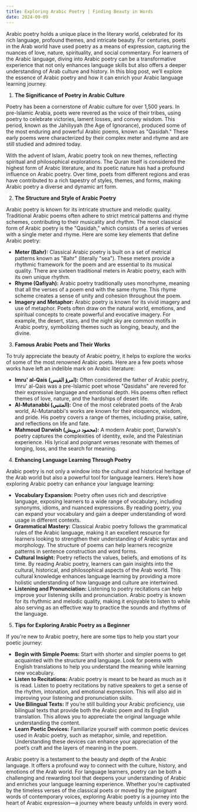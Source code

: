 ```yaml
---
title: Exploring Arabic Poetry | Finding Beauty in Words
date: 2024-09-09
---
```


Arabic poetry holds a unique place in the literary world, celebrated for its rich language, profound themes, and intricate beauty. For centuries, poets in the Arab world have used poetry as a means of expression, capturing the nuances of love, nature, spirituality, and social commentary. For learners of the Arabic language, diving into Arabic poetry can be a transformative experience that not only enhances language skills but also offers a deeper understanding of Arab culture and history. In this blog post, we’ll explore the essence of Arabic poetry and how it can enrich your Arabic language learning journey.

1.  **The Significance of Poetry in Arabic Culture**

Poetry has been a cornerstone of Arabic culture for over 1,500 years. In pre-Islamic Arabia, poets were revered as the voice of their tribes, using poetry to celebrate victories, lament losses, and convey wisdom. This period, known as the Jahiliyyah (the Age of Ignorance), produced some of the most enduring and powerful Arabic poems, known as "Qasidah." These early poems were characterized by their complex meter and rhyme and are still studied and admired today.

With the advent of Islam, Arabic poetry took on new themes, reflecting spiritual and philosophical explorations. The Quran itself is considered the highest form of Arabic literature, and its poetic nature has had a profound influence on Arabic poetry. Over time, poets from different regions and eras have contributed to a rich tapestry of styles, themes, and forms, making Arabic poetry a diverse and dynamic art form.

2.  **The Structure and Style of Arabic Poetry**

Arabic poetry is known for its intricate structure and melodic quality. Traditional Arabic poems often adhere to strict metrical patterns and rhyme schemes, contributing to their musicality and rhythm. The most classical form of Arabic poetry is the "Qasidah," which consists of a series of verses with a single meter and rhyme. Here are some key elements that define Arabic poetry:

- **Meter (Bahr):** Classical Arabic poetry is built on a set of metrical patterns known as "Bahr" (literally "sea"). These meters provide a rhythmic framework for the poem and are essential to its musical quality. There are sixteen traditional meters in Arabic poetry, each with its own unique rhythm.
- **Rhyme (Qafiyah):** Arabic poetry traditionally uses monorhyme, meaning that all the verses of a poem end with the same rhyme. This rhyme scheme creates a sense of unity and cohesion throughout the poem.
- **Imagery and Metaphor:** Arabic poetry is known for its vivid imagery and use of metaphor. Poets often draw on the natural world, emotions, and spiritual concepts to create powerful and evocative imagery. For example, the desert, stars, and the night sky are common motifs in Arabic poetry, symbolizing themes such as longing, beauty, and the divine.

3.  **Famous Arabic Poets and Their Works**

To truly appreciate the beauty of Arabic poetry, it helps to explore the works of some of the most renowned Arabic poets. Here are a few poets whose works have left an indelible mark on Arabic literature:

- **Imru' al-Qais (امرؤ القيس):** Often considered the father of Arabic poetry, Imru' al-Qais was a pre-Islamic poet whose "Qasidahs" are revered for their expressive language and emotional depth. His poems often reflect themes of love, nature, and the hardships of desert life.
- **Al-Mutanabbi (المتنبي):** One of the most celebrated poets of the Arab world, Al-Mutanabbi's works are known for their eloquence, wisdom, and pride. His poetry covers a range of themes, including praise, satire, and reflections on life and fate.
- **Mahmoud Darwish (محمود درويش):** A modern Arabic poet, Darwish's poetry captures the complexities of identity, exile, and the Palestinian experience. His lyrical and poignant verses resonate with themes of longing, loss, and the search for meaning.

4.  **Enhancing Language Learning Through Poetry**

Arabic poetry is not only a window into the cultural and historical heritage of the Arab world but also a powerful tool for language learners. Here’s how exploring Arabic poetry can enhance your language learning:

- **Vocabulary Expansion:** Poetry often uses rich and descriptive language, exposing learners to a wide range of vocabulary, including synonyms, idioms, and nuanced expressions. By reading poetry, you can expand your vocabulary and gain a deeper understanding of word usage in different contexts.
- **Grammatical Mastery:** Classical Arabic poetry follows the grammatical rules of the Arabic language, making it an excellent resource for learners looking to strengthen their understanding of Arabic syntax and morphology. The structure of poems can help learners recognize patterns in sentence construction and word forms.
- **Cultural Insight:** Poetry reflects the values, beliefs, and emotions of its time. By reading Arabic poetry, learners can gain insights into the cultural, historical, and philosophical aspects of the Arab world. This cultural knowledge enhances language learning by providing a more holistic understanding of how language and culture are intertwined.
- **Listening and Pronunciation:** Listening to poetry recitations can help improve your listening skills and pronunciation. Arabic poetry is known for its rhythmic and melodic quality, making it enjoyable to listen to while also serving as an effective way to practice the sounds and rhythms of the language.

5.  **Tips for Exploring Arabic Poetry as a Beginner**

If you're new to Arabic poetry, here are some tips to help you start your poetic journey:

- **Begin with Simple Poems:** Start with shorter and simpler poems to get acquainted with the structure and language. Look for poems with English translations to help you understand the meaning while learning new vocabulary.
- **Listen to Recitations:** Arabic poetry is meant to be heard as much as it is read. Listen to poetry recitations by native speakers to get a sense of the rhythm, intonation, and emotional expression. This will also aid in improving your listening and pronunciation skills.
- **Use Bilingual Texts:** If you’re still building your Arabic proficiency, use bilingual texts that provide both the Arabic poem and its English translation. This allows you to appreciate the original language while understanding the content.
- **Learn Poetic Devices:** Familiarize yourself with common poetic devices used in Arabic poetry, such as metaphor, simile, and repetition. Understanding these devices can enhance your appreciation of the poet’s craft and the layers of meaning in the poem.

Arabic poetry is a testament to the beauty and depth of the Arabic language. It offers a profound way to connect with the culture, history, and emotions of the Arab world. For language learners, poetry can be both a challenging and rewarding tool that deepens your understanding of Arabic and enriches your language learning experience. Whether you’re captivated by the timeless verses of the classical poets or moved by the poignant words of contemporary voices, exploring Arabic poetry is a journey into the heart of Arabic expression—a journey where beauty unfolds in every word.
